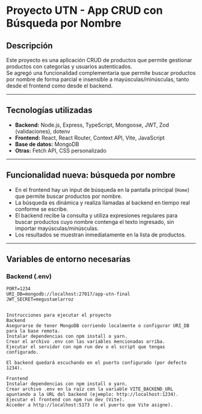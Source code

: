# Proyecto UTN - App CRUD con Búsqueda por Nombre

## Descripción

Este proyecto es una aplicación CRUD de productos que permite gestionar productos con categorías y usuarios autenticados.  
Se agregó una funcionalidad complementaria que permite buscar productos por nombre de forma parcial e insensible a mayúsculas/minúsculas, tanto desde el frontend como desde el backend.

---

## Tecnologías utilizadas

- **Backend:** Node.js, Express, TypeScript, Mongoose, JWT, Zod (validaciones), dotenv  
- **Frontend:** React, React Router, Context API, Vite, JavaScript  
- **Base de datos:** MongoDB  
- **Otras:** Fetch API, CSS personalizado

---

## Funcionalidad nueva: búsqueda por nombre

- En el frontend hay un input de búsqueda en la pantalla principal (`Home`) que permite buscar productos por nombre.  
- La búsqueda es dinámica y realiza llamadas al backend en tiempo real conforme se escribe.  
- El backend recibe la consulta y utiliza expresiones regulares para buscar productos cuyo nombre contenga el texto ingresado, sin importar mayúsculas/minúsculas.  
- Los resultados se muestran inmediatamente en la lista de productos.

---

## Variables de entorno necesarias

### Backend (.env)

```env
PORT=1234
URI_DB=mongodb://localhost:27017/app-utn-final
JWT_SECRET=megustaelarroz


Instrucciones para ejecutar el proyecto
Backend
Asegurarse de tener MongoDB corriendo localmente o configurar URI_DB para la base remota.
Instalar dependencias con npm install o yarn.
Crear el archivo .env con las variables mencionadas arriba.
Ejecutar el servidor con npm run dev o el script que tengas configurado.

El backend quedará escuchando en el puerto configurado (por defecto 1234).

Frontend
Instalar dependencias con npm install o yarn.
Crear archivo .env en la raíz con la variable VITE_BACKEND_URL apuntando a la URL del backend (ejemplo: http://localhost:1234).
Ejecutar el frontend con npm run dev (Vite).
Acceder a http://localhost:5173 (o el puerto que Vite asigne).

